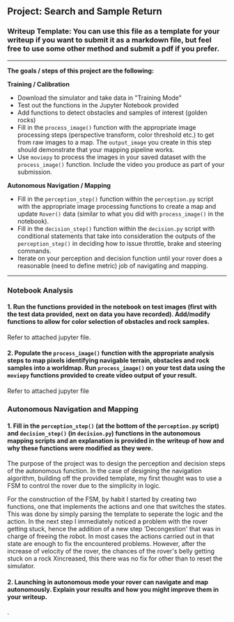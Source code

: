 ## Project: Search and Sample Return
### Writeup Template: You can use this file as a template for your writeup if you want to submit it as a markdown file, but feel free to use some other method and submit a pdf if you prefer.

---


**The goals / steps of this project are the following:**  

**Training / Calibration**  

* Download the simulator and take data in "Training Mode"
* Test out the functions in the Jupyter Notebook provided
* Add functions to detect obstacles and samples of interest (golden rocks)
* Fill in the `process_image()` function with the appropriate image processing steps (perspective transform, color threshold etc.) to get from raw images to a map.  The `output_image` you create in this step should demonstrate that your mapping pipeline works.
* Use `moviepy` to process the images in your saved dataset with the `process_image()` function.  Include the video you produce as part of your submission.

**Autonomous Navigation / Mapping**

* Fill in the `perception_step()` function within the `perception.py` script with the appropriate image processing functions to create a map and update `Rover()` data (similar to what you did with `process_image()` in the notebook).
* Fill in the `decision_step()` function within the `decision.py` script with conditional statements that take into consideration the outputs of the `perception_step()` in deciding how to issue throttle, brake and steering commands.
* Iterate on your perception and decision function until your rover does a reasonable (need to define metric) job of navigating and mapping.  

[//]: # (Image References)

[image1]: ./misc/rover_image.jpg
[image2]: ./calibration_images/example_grid1.jpg
[image3]: ./calibration_images/example_rock1.jpg

---
### Notebook Analysis
#### 1. Run the functions provided in the notebook on test images (first with the test data provided, next on data you have recorded). Add/modify functions to allow for color selection of obstacles and rock samples.
Refer to attached jupyter file.

#### 2. Populate the `process_image()` function with the appropriate analysis steps to map pixels identifying navigable terrain, obstacles and rock samples into a worldmap.  Run `process_image()` on your test data using the `moviepy` functions provided to create video output of your result.
Refer to attached jupyter file
### Autonomous Navigation and Mapping

#### 1. Fill in the `perception_step()` (at the bottom of the `perception.py` script) and `decision_step()` (in `decision.py`) functions in the autonomous mapping scripts and an explanation is provided in the writeup of how and why these functions were modified as they were. 

The purpose of the project was to design the perception and decision steps of the autonomous function. In the case of designing the navigation algorithm, building off the provided template, my first thought was to use a FSM to control the rover due to the simplicity in logic. 

For the construction of the FSM, by habit I started by creating two functions, one that implements the actions and one that switches the states. This was done by simply parsing the template to seperate the logic and the action. In the next step I immediately noticed a problem with the rover getting stuck, hence the addition of a new step 'Decongestion' that was in charge of freeing the robot. In most cases the actions carried out in that state are enough to fix the encountered problems. However, after the increase of velocity of the rover, the chances of the rover's belly getting stuck on a rock Xincreased, this there was no fix for other than to reset the simulator.

#### 2. Launching in autonomous mode your rover can navigate and map autonomously.  Explain your results and how you might improve them in your writeup.  












.
